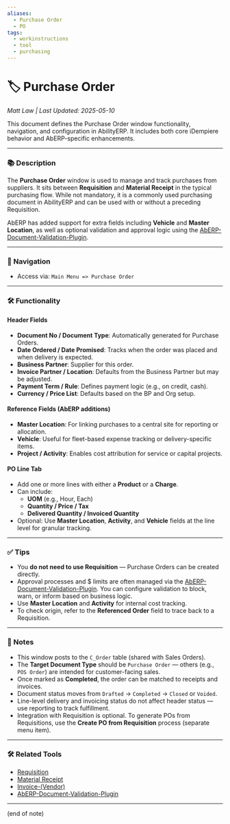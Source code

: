 ```yaml
---
aliases:
  - Purchase Order
  - PO
tags:
  - workinstructions
  - tool
  - purchasing
---
```


# 🏷️ Purchase Order

*Matt Law | Last Updated: 2025-05-10*

This document defines the Purchase Order window functionality, navigation, and configuration in AbilityERP. It includes both core iDempiere behavior and AbERP-specific enhancements.

---

### 📚 Description

The **Purchase Order** window is used to manage and track purchases from suppliers. It sits between **Requisition** and **Material Receipt** in the typical purchasing flow. While not mandatory, it is a commonly used purchasing document in AbilityERP and can be used with or without a preceding Requisition.

AbERP has added support for extra fields including **Vehicle** and **Master Location**, as well as optional validation and approval logic using the [AbERP-Document-Validation-Plugin](AbERP-Document-Validation-Plugin.md).

---

### 🧭 Navigation

- Access via: `Main Menu => Purchase Order`

---

### 🛠️ Functionality

#### Header Fields
- **Document No / Document Type**: Automatically generated for Purchase Orders.
- **Date Ordered / Date Promised**: Tracks when the order was placed and when delivery is expected.
- **Business Partner**: Supplier for this order.
- **Invoice Partner / Location**: Defaults from the Business Partner but may be adjusted.
- **Payment Term / Rule**: Defines payment logic (e.g., on credit, cash).
- **Currency / Price List**: Defaults based on the BP and Org setup.

#### Reference Fields (AbERP additions)
- **Master Location**: For linking purchases to a central site for reporting or allocation.
- **Vehicle**: Useful for fleet-based expense tracking or delivery-specific items.
- **Project / Activity**: Enables cost attribution for service or capital projects.

#### PO Line Tab
- Add one or more lines with either a **Product** or a **Charge**.
- Can include:
  - **UOM** (e.g., Hour, Each)
  - **Quantity / Price / Tax**
  - **Delivered Quantity / Invoiced Quantity**
- Optional: Use **Master Location**, **Activity**, and **Vehicle** fields at the line level for granular tracking.

---

### ✅ Tips

- You **do not need to use Requisition** — Purchase Orders can be created directly.
- Approval processes and $ limits are often managed via the [AbERP-Document-Validation-Plugin](AbERP-Document-Validation-Plugin.md). You can configure validation to block, warn, or inform based on business logic.
- Use **Master Location** and **Activity** for internal cost tracking.
- To check origin, refer to the **Referenced Order** field to trace back to a Requisition.

---

### 📝 Notes

- This window posts to the `C_Order` table (shared with Sales Orders).
- The **Target Document Type** should be `Purchase Order` — others (e.g., `POS Order`) are intended for customer-facing sales.
- Once marked as **Completed**, the order can be matched to receipts and invoices.
- Document status moves from `Drafted` → `Completed` → `Closed` or `Voided`.
- Line-level delivery and invoicing status do not affect header status — use reporting to track fulfillment.
- Integration with Requisition is optional. To generate POs from Requisitions, use the **Create PO from Requisition** process (separate menu item).

---

### 🛠️ Related Tools

- [Requisition](Requisition.md)
- [Material Receipt](Material-Receipt.md)
- [Invoice-(Vendor)](Invoice-(Vendor).md)
- [AbERP-Document-Validation-Plugin](AbERP-Document-Validation-Plugin.md)

---
(end of note)
